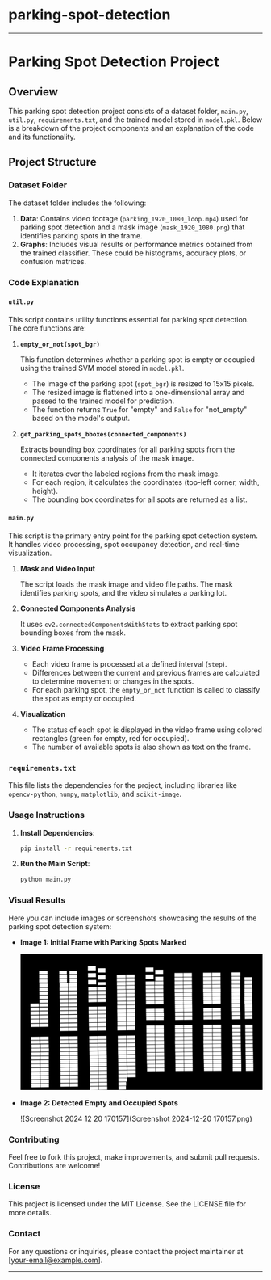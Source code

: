 # parking-spot-detection
---

# Parking Spot Detection Project

## Overview

This parking spot detection project consists of a dataset folder, `main.py`, `util.py`, `requirements.txt`, and the trained model stored in `model.pkl`. Below is a breakdown of the project components and an explanation of the code and its functionality.

## Project Structure

### Dataset Folder

The dataset folder includes the following:

1. **Data**: Contains video footage (`parking_1920_1080_loop.mp4`) used for parking spot detection and a mask image (`mask_1920_1080.png`) that identifies parking spots in the frame.
2. **Graphs**: Includes visual results or performance metrics obtained from the trained classifier. These could be histograms, accuracy plots, or confusion matrices.

### Code Explanation

#### `util.py`

This script contains utility functions essential for parking spot detection. The core functions are:

1. **`empty_or_not(spot_bgr)`**

   This function determines whether a parking spot is empty or occupied using the trained SVM model stored in `model.pkl`.

   - The image of the parking spot (`spot_bgr`) is resized to 15x15 pixels.
   - The resized image is flattened into a one-dimensional array and passed to the trained model for prediction.
   - The function returns `True` for "empty" and `False` for "not_empty" based on the model's output.

2. **`get_parking_spots_bboxes(connected_components)`**

   Extracts bounding box coordinates for all parking spots from the connected components analysis of the mask image.

   - It iterates over the labeled regions from the mask image.
   - For each region, it calculates the coordinates (top-left corner, width, height).
   - The bounding box coordinates for all spots are returned as a list.

#### `main.py`

This script is the primary entry point for the parking spot detection system. It handles video processing, spot occupancy detection, and real-time visualization.

1. **Mask and Video Input**

   The script loads the mask image and video file paths. The mask identifies parking spots, and the video simulates a parking lot.

2. **Connected Components Analysis**

   It uses `cv2.connectedComponentsWithStats` to extract parking spot bounding boxes from the mask.

3. **Video Frame Processing**

   - Each video frame is processed at a defined interval (`step`).
   - Differences between the current and previous frames are calculated to determine movement or changes in the spots.
   - For each parking spot, the `empty_or_not` function is called to classify the spot as empty or occupied.

4. **Visualization**

   - The status of each spot is displayed in the video frame using colored rectangles (green for empty, red for occupied).
   - The number of available spots is also shown as text on the frame.

### `requirements.txt`

This file lists the dependencies for the project, including libraries like `opencv-python`, `numpy`, `matplotlib`, and `scikit-image`.

### Usage Instructions

1. **Install Dependencies**:
   ```bash
   pip install -r requirements.txt
   ```

2. **Run the Main Script**:
   ```bash
   python main.py
   ```

### Visual Results

Here you can include images or screenshots showcasing the results of the parking spot detection system:

- **Image 1: Initial Frame with Parking Spots Marked**
  
  ![mask_1920_1080](mask_1920_1080.png)

- **Image 2: Detected Empty and Occupied Spots**
  
  ![Screenshot 2024 12 20 170157](Screenshot 2024-12-20 170157.png)

### Contributing

Feel free to fork this project, make improvements, and submit pull requests. Contributions are welcome!

### License

This project is licensed under the MIT License. See the LICENSE file for more details.

### Contact

For any questions or inquiries, please contact the project maintainer at [your-email@example.com].

---
